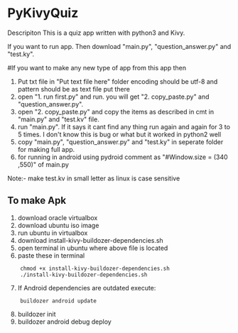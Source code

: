 # PyKivyQuiz

Descripiton
This is a quiz app written with python3 and Kivy.

If you want to run app. Then download "main.py", "question_answer.py" and "test.ky".

#If you want to make any new type of app from this app then
1. Put txt file in "Put text file here" folder encoding should be utf-8 and pattern should be as text file put there
2. open "1. run first.py" and run.
	you will get "2. copy_paste.py" and "question_answer.py".
3. open "2. copy_paste.py" and copy the items as described in cmt in "main.py" and "test.kv" file.
4. run "main.py". If it says it cant find any thing run again and again for 3 to 5 times.
	I don't know this is bug or what but it worked in python2 well
5. copy "main.py", "question_answer.py" and "test.ky" in seperate folder for making full app.
6. for running in android using pydroid comment as "#Window.size = (340 ,550)" of main.py

Note:- make test.kv in small letter as linux is case sensitive

To make Apk
-----------

1. download oracle virtualbox
2. download ubuntu iso image
3. run ubuntu in virtualbox
4. download install-kivy-buildozer-dependencies.sh
5. open terminal in ubuntu where above file is located
6. paste these in terminal
```
	chmod +x install-kivy-buildozer-dependencies.sh
	./install-kivy-buildozer-dependencies.sh
```
7. If Android dependencies are outdated execute:
```
	buildozer android update
```
8. buildozer init
9. buildozer android debug deploy
